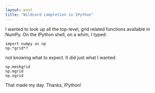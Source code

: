 ```yaml
---
layout: post
title: "Wildcard completion in IPython"
---
```


I wanted to look up
all the top-level, grid related functions
available in NumPy.
On the IPython shell,
on a whim,
I typed:

```
import numpy as np
np.*grid*?
```

not knowing what to expect.
It did just what I wanted:

```
np.meshgrid
np.mgrid
np.ogrid
```

That made my day.
Thanks, IPython!
